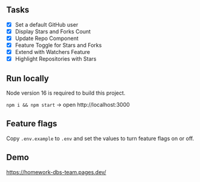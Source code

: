 ## Tasks
- [x] Set a default GitHub user
- [x] Display Stars and Forks Count
- [x] Update Repo Component
- [x] Feature Toggle for Stars and Forks
- [x] Extend with Watchers Feature
- [x] Highlight Repositories with Stars

## Run locally
Node version 16 is required to build this project.

`npm i && npm start` -> open http://localhost:3000

## Feature flags
Copy `.env.example` to `.env` and set the values to turn feature flags on or off.

## Demo
https://homework-dbs-team.pages.dev/
